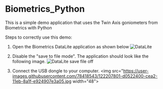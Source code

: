 # Biometrics_Python
This is a simple demo application that uses the Twin Axis goniometers from Biometrics with Python

Steps to correctly use this demo:
1)  Open the Biometrics DataLite application as shown below
![DataLite](https://user-images.githubusercontent.com/78418543/122206761-de537500-cea1-11eb-9537-edc52f1ef9fc.JPG)

2)  Disable the "save to file mode". The application should look like the following image.
![DataLite save file off](https://user-images.githubusercontent.com/78418543/122207328-4d30ce00-cea2-11eb-8cf3-d4dd9bee14a0.JPG)

3)  Connect the USB dongle to your computer.
<img src="https://user-images.githubusercontent.com/78418543/122207801-d0522400-cea2-11eb-8a1f-e924907e3a05.jpg width="48">
